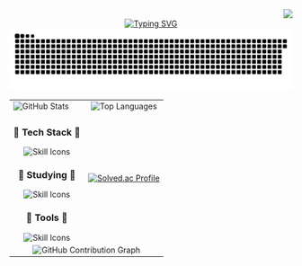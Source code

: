 <img align="right" src="https://visitor-badge.laobi.icu/badge?page_id=naim-kim.naim-kim" />
<br/>

<div align="center">
  <a href="https://git.io/typing-svg">
    <img src="https://readme-typing-svg.demolab.com?font=Fira+Code&pause=1000&color=0000FF&width=435&lines=Backend+Dev+in+the+Making+%F0%9F%9A%80" alt="Typing SVG" />
  </a>
</div>

<picture>
  <source media="(prefers-color-scheme: dark)" srcset="https://raw.githubusercontent.com/naim-kim/naim-kim/output/github-contribution-grid-snake-dark.svg">
  <source media="(prefers-color-scheme: light)" srcset="https://raw.githubusercontent.com/naim-kim/naim-kim/output/github-contribution-grid-snake.svg">
  <img alt="github contribution grid snake animation" src="https://raw.githubusercontent.com/naim-kim/naim-kim/output/github-contribution-grid-snake.svg">
</picture>

<table align="center">
  <tr>
   <td align="left">
     <img width="390" src="https://github-readme-stats.vercel.app/api?username=naim-kim&show_icons=true&theme=transparent&count_private=true&hide_border=true" alt="GitHub Stats" />
   </td>
   <td align="center">
    <img width="390" src="https://github-readme-stats-naim-kims-projects.vercel.app/api/top-langs/?username=naim-kim&layout=compact&theme=transparent&show_icons=true&hide_border=true" alt="Top Languages" />
   </td>
  </tr>
  <tr>
    <td align="center">
     <h3 align="center">💙 Tech Stack 💙</h3>
      <img src="https://skillicons.dev/icons?i=java,cpp,c,js,html,css,dart,spring,mysql" alt="Skill Icons" />
      <h3 align="center">💙 Studying 💙</h3>
      <img src="https://skillicons.dev/icons?i=typescript,nodejs,java,spring,mysql" alt="Skill Icons" />
      <h3 align="center">💙 Tools 💙</h3>
      <img src="https://skillicons.dev/icons?i=github,figma,notion,git,postman" alt="Skill Icons" />
    </td>
    <td>
    
  <div align="center">
    
 <a href="https://solved.ac/profile/naimkim">
        <img src="http://mazassumnida.wtf/api/v2/generate_badge?boj=naimkim" width="390" alt="Solved.ac Profile">
      </a>
</div>
    </td>
  </tr>
  <tr>
    <td colspan="2" align="center">
    <img src="https://github-readme-activity-graph.vercel.app/graph?username=naim-kim&theme=react-dark&hide_border=true" alt="GitHub Contribution Graph" />
</td>
  </tr>
</table>
